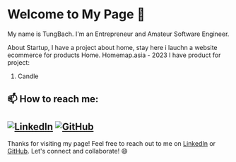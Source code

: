 # Welcome to My Page 👋

My name is TungBach. I'm an Entrepreneur and Amateur Software Engineer.

About Startup, I have a project about home, stay here i lauchn a website ecommerce for products Home. 
Homemap.asia - 2023
I have product for project:
1. Candle

## 📫 How to reach me:
[![LinkedIn](https://i.stack.imgur.com/gVE0j.png)](https://www.linkedin.com/in/tuzg-bach-3a0b041aa/)
[![GitHub](https://i.stack.imgur.com/tskMh.png)](https://github.com/tuzgbach)
---

Thanks for visiting my page! Feel free to reach out to me on [LinkedIn](https://www.linkedin.com/in/tuzg-bach-3a0b041aa/) or [GitHub](https://github.com/tuzgbach). Let's connect and collaborate! 😄
